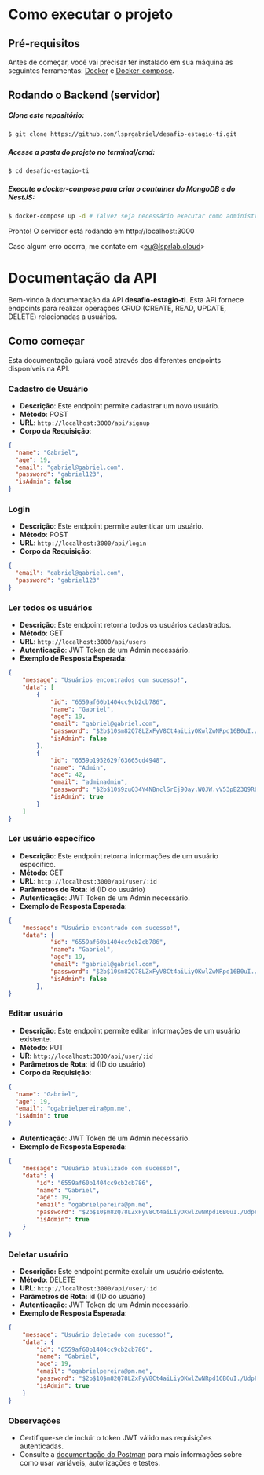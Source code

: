 # Como executar o projeto

## Pré-requisitos

Antes de começar, você vai precisar ter instalado em sua máquina as seguintes ferramentas:
[Docker](https://www.docker.com/products/docker-desktop) e [Docker-compose](https://docs.docker.com/compose/install/).

## Rodando o Backend (servidor)

##### Clone este repositório:
    
```bash
$ git clone https://github.com/lsprgabriel/desafio-estagio-ti.git
```

##### Acesse a pasta do projeto no terminal/cmd:

```bash
$ cd desafio-estagio-ti
```

##### Execute o docker-compose para criar o container do MongoDB e do NestJS:

```bash
$ docker-compose up -d # Talvez seja necessário executar como administrador(sudo)
```

Pronto! O servidor está rodando em http://localhost:3000

Caso algum erro ocorra, me contate em <eu@lsprlab.cloud\>
# Documentação da API

Bem-vindo à documentação da API **desafio-estagio-ti**. Esta API fornece endpoints para realizar operações CRUD (CREATE, READ, UPDATE, DELETE) relacionadas a usuários.

## Como começar

Esta documentação guiará você através dos diferentes endpoints disponíveis na API.

### Cadastro de Usuário

- **Descrição**: Este endpoint permite cadastrar um novo usuário.
- **Método**: POST
- **URL**: `http://localhost:3000/api/signup`
- **Corpo da Requisição**:

```json
{
  "name": "Gabriel",
  "age": 19,
  "email": "gabriel@gabriel.com",
  "password": "gabriel123",
  "isAdmin": false
}
```

### Login

- **Descrição**: Este endpoint permite autenticar um usuário.
- **Método**: POST
- **URL**: `http://localhost:3000/api/login`
- **Corpo da Requisição**:

```json
{
  "email": "gabriel@gabriel.com",
  "password": "gabriel123"
}
```
### Ler todos os usuários

- **Descrição**: Este endpoint retorna todos os usuários cadastrados.
- **Método**: GET
- **URL**: `http://localhost:3000/api/users`
- **Autenticação**: JWT Token de um Admin necessário.
- **Exemplo de Resposta Esperada**: 

```json
{
    "message": "Usuários encontrados com sucesso!",
    "data": [
        {
            "id": "6559af60b1404cc9cb2cb786",
            "name": "Gabriel",
            "age": 19,
            "email": "gabriel@gabriel.com",
            "password": "$2b$10$m82Q78LZxFyV8Ct4aiLiyOKwlZwNRpd16B0uI./UdpF87MQ.SpU2W",
            "isAdmin": false
        },
        {
            "id": "6559b1952629f63665cd4948",
            "name": "Admin",
            "age": 42,
            "email": "adminadmin",
            "password": "$2b$10$9zuQ34Y4NBnclSrEj90ay.WQJW.vV53pB23Q9RLqpYTWrB8kcZjY.",
            "isAdmin": true
        }
    ]
}
```

### Ler usuário específico

- **Descrição**: Este endpoint retorna informações de um usuário específico.
- **Método**: GET
- **URL**: `http://localhost:3000/api/user/:id`
- **Parâmetros de Rota**: id (ID do usuário)
- **Autenticação**: JWT Token de um Admin necessário.
- **Exemplo de Resposta Esperada**: 
  
```json
{
    "message": "Usuário encontrado com sucesso!",
    "data": {
            "id": "6559af60b1404cc9cb2cb786",
            "name": "Gabriel",
            "age": 19,
            "email": "gabriel@gabriel.com",
            "password": "$2b$10$m82Q78LZxFyV8Ct4aiLiyOKwlZwNRpd16B0uI./UdpF87MQ.SpU2W",
            "isAdmin": false
        },
}
```

### Editar usuário

- **Descrição**: Este endpoint permite editar informações de um usuário existente.
- **Método**: PUT
- **UR**: `http://localhost:3000/api/user/:id`
- **Parâmetros de Rota**: id (ID do usuário)
- **Corpo da Requisição**:

```json
{
  "name": "Gabriel",
  "age": 19,
  "email": "ogabrielpereira@pm.me",
  "isAdmin": true
}
```
- **Autenticação**: JWT Token de um Admin necessário.
- **Exemplo de Resposta Esperada**:

```json
{
    "message": "Usuário atualizado com sucesso!",
    "data": {
        "id": "6559af60b1404cc9cb2cb786",
        "name": "Gabriel",
        "age": 19,
        "email": "ogabrielpereira@pm.me",
        "password": "$2b$10$m82Q78LZxFyV8Ct4aiLiyOKwlZwNRpd16B0uI./UdpF87MQ.SpU2W",
        "isAdmin": true
    }
}
```

### Deletar usuário

- **Descrição:** Este endpoint permite excluir um usuário existente.
- **Método**: DELETE
- **URL**: `http://localhost:3000/api/user/:id`
- **Parâmetros de Rota**: id (ID do usuário)
- **Autenticação**: JWT Token de um Admin necessário.
- **Exemplo de Resposta Esperada**: 

```json
{
    "message": "Usuário deletado com sucesso!",
    "data": {
        "id": "6559af60b1404cc9cb2cb786",
        "name": "Gabriel",
        "age": 19,
        "email": "ogabrielpereira@pm.me",
        "password": "$2b$10$m82Q78LZxFyV8Ct4aiLiyOKwlZwNRpd16B0uI./UdpF87MQ.SpU2W",
        "isAdmin": true
    }
}
```

### Observações

- Certifique-se de incluir o token JWT válido nas requisições autenticadas.
- Consulte a [documentação do Postman](https://learning.postman.com/docs/introduction/overview/) para mais informações sobre como usar variáveis, autorizações e testes.